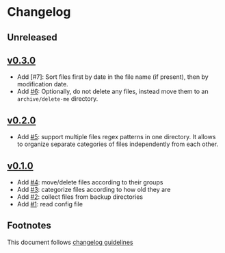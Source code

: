 # Changelog

## Unreleased

## [v0.3.0]

- Add [#7]: Sort files first by date in the file name (if present), then
            by modification date.
- Add [#6]: Optionally, do not delete any files, instead move them to an
            ``archive/delete-me`` directory.

## [v0.2.0]

- Add [#5]: support multiple files regex patterns in one directory. It allows
            to organize separate categories of files independently from each
            other.

## [v0.1.0]

- Add [#4]: move/delete files according to their groups
- Add [#3]: categorize files according to how old they are
- Add [#2]: collect files from backup directories
- Add [#1]: read config file

## Footnotes

This document follows [changelog guidelines]

[v0.3.0]: https://github.com/dimus/backme/compare/v0.2.0...v0.3.0
[v0.2.0]: https://github.com/dimus/backme/compare/v0.1.0...v0.2.0
[v0.1.0]: https://github.com/dimus/backme/tree/v0.1.0

[#6]: https://github.com/dimus/backme/issues/6
[#5]: https://github.com/dimus/backme/issues/5
[#4]: https://github.com/dimus/backme/issues/4
[#3]: https://github.com/dimus/backme/issues/3
[#2]: https://github.com/dimus/backme/issues/2
[#1]: https://github.com/dimus/backme/issues/1

[changelog guidelines]: https://github.com/olivierlacan/keep-a-changelog
